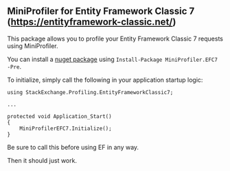 ## MiniProfiler for Entity Framework Classic 7 (https://entityframework-classic.net/)

This package allows you to profile your Entity Framework Classic 7 requests using MiniProfiler.

You can install a [nuget package](https://www.nuget.org/packages/MiniProfiler.EFC7/) using `Install-Package MiniProfiler.EFC7 -Pre`. 

To initialize, simply call the following in your application startup logic:

    using StackExchange.Profiling.EntityFrameworkClassic7;

	...

    protected void Application_Start()
    {
        MiniProfilerEFC7.Initialize();
    }

Be sure to call this before using EF in any way.

Then it should just work.
